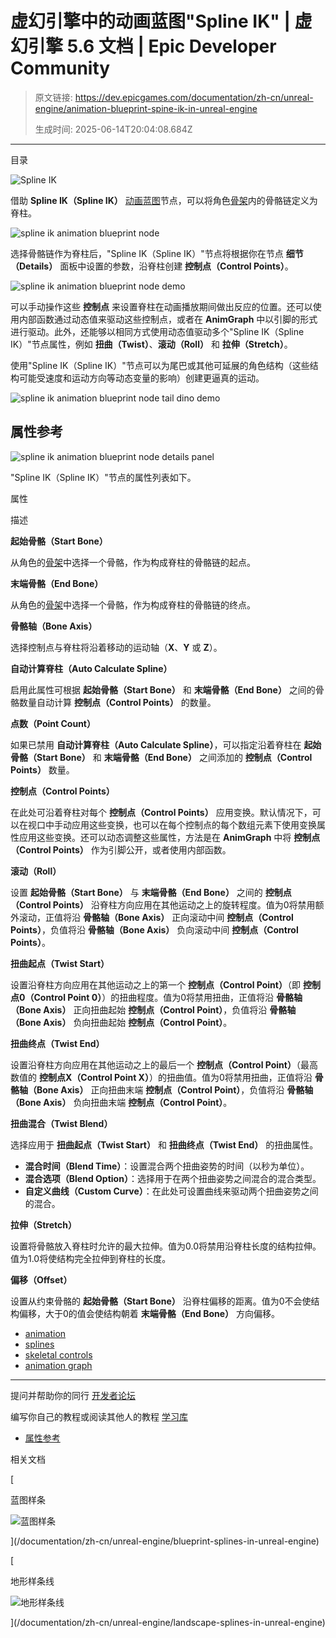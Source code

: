 # 虚幻引擎中的动画蓝图"Spline IK" | 虚幻引擎 5.6 文档 | Epic Developer Community

> 原文链接: https://dev.epicgames.com/documentation/zh-cn/unreal-engine/animation-blueprint-spine-ik-in-unreal-engine
> 
> 生成时间: 2025-06-14T20:04:08.684Z

---

目录

![Spline IK](https://dev.epicgames.com/community/api/documentation/image/122d3825-3598-49b9-8d70-8bf18b21ace1?resizing_type=fill&width=1920&height=335)

借助 **Spline IK（Spline IK）** [动画蓝图](/documentation/zh-cn/unreal-engine/animation-blueprints-in-unreal-engine)节点，可以将角色[骨架](/documentation/zh-cn/unreal-engine/skeletons-in-unreal-engine)内的骨骼链定义为脊柱。

![spline ik animation blueprint node](https://d1iv7db44yhgxn.cloudfront.net/documentation/images/e9e7a35f-8686-49d5-b428-dba7fe3d393d/splineik.png)

选择骨骼链作为脊柱后，"Spline IK（Spline IK）"节点将根据你在节点 **细节（Details）** 面板中设置的参数，沿脊柱创建 **控制点（Control Points）**。

![spline ik animation blueprint node demo](https://d1iv7db44yhgxn.cloudfront.net/documentation/images/59a81569-b599-479d-963b-b3bd9debec3e/demo.gif)

可以手动操作这些 **控制点** 来设置脊柱在动画播放期间做出反应的位置。还可以使用内部函数通过动态值来驱动这些控制点，或者在 **AnimGraph** 中以引脚的形式进行驱动。此外，还能够以相同方式使用动态值驱动多个"Spline IK（Spline IK）"节点属性，例如 **扭曲（Twist）**、**滚动（Roll）** 和 **拉伸（Stretch）**。

使用"Spline IK（Spline IK）"节点可以为尾巴或其他可延展的角色结构（这些结构可能受速度和运动方向等动态变量的影响）创建更逼真的运动。

![spline ik animation blueprint node tail dino demo](https://d1iv7db44yhgxn.cloudfront.net/documentation/images/943b1386-ab5f-4c78-8cdf-246ef7a57a19/dinodemo.gif)

## 属性参考

![spline ik animation blueprint node details panel](https://d1iv7db44yhgxn.cloudfront.net/documentation/images/a95030e0-9179-4ca7-a580-1bb52769838b/details.png)

"Spline IK（Spline IK）"节点的属性列表如下。

属性

描述

**起始骨骼（Start Bone）**

从角色的[骨架](/documentation/zh-cn/unreal-engine/skeletons-in-unreal-engine)中选择一个骨骼，作为构成脊柱的骨骼链的起点。

**末端骨骼（End Bone）**

从角色的[骨架](/documentation/zh-cn/unreal-engine/skeletons-in-unreal-engine)中选择一个骨骼，作为构成脊柱的骨骼链的终点。

**骨骼轴（Bone Axis）**

选择控制点与脊柱将沿着移动的运动轴（**X**、**Y** 或 **Z**）。

**自动计算脊柱（Auto Calculate Spline）**

启用此属性可根据 **起始骨骼（Start Bone）** 和 **末端骨骼（End Bone）** 之间的骨骼数量自动计算 **控制点（Control Points）** 的数量。

**点数（Point Count）**

如果已禁用 **自动计算脊柱（Auto Calculate Spline）**，可以指定沿着脊柱在 **起始骨骼（Start Bone）** 和 **末端骨骼（End Bone）** 之间添加的 **控制点（Control Points）** 数量。

**控制点（Control Points）**

在此处可沿着脊柱对每个 **控制点（Control Points）** 应用变换。默认情况下，可以在视口中手动应用这些变换，也可以在每个控制点的每个数组元素下使用变换属性应用这些变换。还可以动态调整这些属性，方法是在 **AnimGraph** 中将 **控制点（Control Points）** 作为引脚公开，或者使用内部函数。

**滚动（Roll）**

设置 **起始骨骼（Start Bone）** 与 **末端骨骼（End Bone）** 之间的 **控制点（Control Points）** 沿脊柱方向应用在其他运动之上的旋转程度。值为0将禁用额外滚动，正值将沿 **骨骼轴（Bone Axis）** 正向滚动中间 **控制点（Control Points）**，负值将沿 **骨骼轴（Bone Axis）** 负向滚动中间 **控制点（Control Points）**。

**扭曲起点（Twist Start）**

设置沿脊柱方向应用在其他运动之上的第一个 **控制点（Control Point）**（即 **控制点0（Control Point 0）**）的扭曲程度。值为0将禁用扭曲，正值将沿 **骨骼轴（Bone Axis）** 正向扭曲起始 **控制点（Control Point）**，负值将沿 **骨骼轴（Bone Axis）** 负向扭曲起始 **控制点（Control Point）**。

**扭曲终点（Twist End）**

设置沿脊柱方向应用在其他运动之上的最后一个 **控制点（Control Point）**（最高数值的 **控制点X（Control Point X）**）的扭曲值。值为0将禁用扭曲，正值将沿 **骨骼轴（Bone Axis）** 正向扭曲末端 **控制点（Control Point）**，负值将沿 **骨骼轴（Bone Axis）** 负向扭曲末端 **控制点（Control Point）**。

**扭曲混合（Twist Blend）**

选择应用于 **扭曲起点（Twist Start）** 和 **扭曲终点（Twist End）** 的扭曲属性。

-   **混合时间（Blend Time）**：设置混合两个扭曲姿势的时间（以秒为单位）。
-   **混合选项（Blend Option）**：选择用于在两个扭曲姿势之间混合的混合类型。
-   **自定义曲线（Custom Curve）**：在此处可设置曲线来驱动两个扭曲姿势之间的混合。

**拉伸（Stretch）**

设置将骨骼放入脊柱时允许的最大拉伸。值为0.0将禁用沿脊柱长度的结构拉伸。值为1.0将使结构完全拉伸到脊柱的长度。

**偏移（Offset）**

设置从约束骨骼的 **起始骨骼（Start Bone）** 沿脊柱偏移的距离。值为0不会使结构偏移，大于0的值会使结构朝着 **末端骨骼（End Bone）** 方向偏移。

-   [animation](https://dev.epicgames.com/community/search?query=animation)
-   [splines](https://dev.epicgames.com/community/search?query=splines)
-   [skeletal controls](https://dev.epicgames.com/community/search?query=skeletal%20controls)
-   [animation graph](https://dev.epicgames.com/community/search?query=animation%20graph)

* * *

提问并帮助你的同行 [开发者论坛](https://forums.unrealengine.com/categories?tag=unreal-engine)

编写你自己的教程或阅读其他人的教程 [学习库](https://dev.epicgames.com/community/unreal-engine/learning)

-   [属性参考](/documentation/zh-cn/unreal-engine/animation-blueprint-spine-ik-in-unreal-engine#%E5%B1%9E%E6%80%A7%E5%8F%82%E8%80%83)

相关文档

[

蓝图样条

![蓝图样条](https://dev.epicgames.com/community/api/documentation/image/988a3534-1c01-4a7d-9904-a00517c86647?resizing_type=fit&width=160&height=92)

](/documentation/zh-cn/unreal-engine/blueprint-splines-in-unreal-engine)

[

地形样条线

![地形样条线](https://dev.epicgames.com/community/api/documentation/image/d3f05018-3bb6-49bb-94fd-00dd638c1db8?resizing_type=fit&width=160&height=92)

](/documentation/zh-cn/unreal-engine/landscape-splines-in-unreal-engine)
